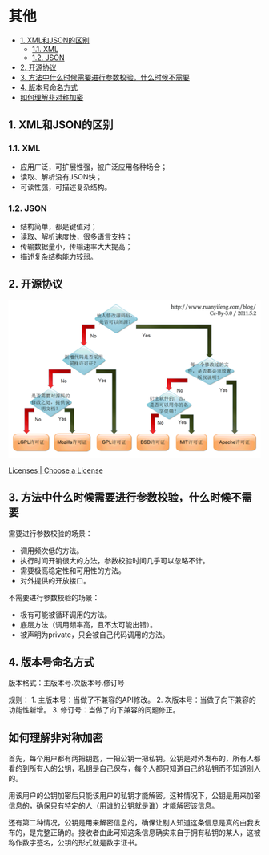 # 其他

<!-- TOC -->

- [1. XML和JSON的区别](#1-xml和json的区别)
    - [1.1. XML](#11-xml)
    - [1.2. JSON](#12-json)
- [2. 开源协议](#2-开源协议)
- [3. 方法中什么时候需要进行参数校验，什么时候不需要](#3-方法中什么时候需要进行参数校验什么时候不需要)
- [4. 版本号命名方式](#4-版本号命名方式)
- [如何理解非对称加密](#如何理解非对称加密)

<!-- /TOC -->

## 1. XML和JSON的区别

### 1.1. XML

- 应用广泛，可扩展性强，被广泛应用各种场合；
- 读取、解析没有JSON快；
- 可读性强，可描述复杂结构。

### 1.2. JSON

- 结构简单，都是键值对；
- 读取、解析速度快，很多语言支持；
- 传输数据量小，传输速率大大提高；
- 描述复杂结构能力较弱。

## 2. 开源协议

![Free Software Licenses][free_software_licenses]

[Licenses | Choose a License][choose_a_license]

## 3. 方法中什么时候需要进行参数校验，什么时候不需要

需要进行参数校验的场景：

- 调用频次低的方法。
- 执行时间开销很大的方法，参数校验时间几乎可以忽略不计。
- 需要极高稳定性和可用性的方法。
- 对外提供的开放接口。

不需要进行参数校验的场景：

- 极有可能被循环调用的方法。
- 底层方法（调用频率高，且不太可能出错）。
- 被声明为private，只会被自己代码调用的方法。

## 4. 版本号命名方式

版本格式：主版本号.次版本号.修订号

规则：
1\. 主版本号：当做了不兼容的API修改。
2\. 次版本号：当做了向下兼容的功能性新增。
3\. 修订号：当做了向下兼容的问题修正。

## 如何理解非对称加密
首先，每个用户都有两把钥匙，一把公钥一把私钥。公钥是对外发布的，所有人都看的到所有人的公钥，私钥是自己保存，每个人都只知道自己的私钥而不知道别人的。

用该用户的公钥加密后只能该用户的私钥才能解密。这种情况下，公钥是用来加密信息的，确保只有特定的人（用谁的公钥就是谁）才能解密该信息。

还有第二种情况，公钥是用来解密信息的，确保让别人知道这条信息是真的由我发布的，是完整正确的。接收者由此可知这条信息确实来自于拥有私钥的某人，这被称作数字签名，公钥的形式就是数字证书。

[choose_a_license]: https://choosealicense.com/licenses/

[free_software_licenses]: free_software_licenses.png
